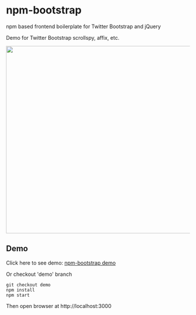 
# npm-bootstrap

npm based frontend boilerplate for Twitter Bootstrap and jQuery

Demo for Twitter Bootstrap scrollspy, affix, etc.

<img src="https://cloud.githubusercontent.com/assets/2524802/14399447/b683f274-fda1-11e5-95ac-c925274f0c5a.gif" width="512">

## Demo  ##

Click here to see demo: [npm-bootstrap demo](http://chihpenglee.github.io/npm-bootstrap)

Or checkout 'demo' branch 

	git checkout demo
    npm install 
	npm start

Then open browser at http://localhost:3000

